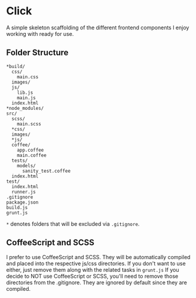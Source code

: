 # Click
A simple skeleton scaffolding of the different frontend components I enjoy working with ready for use.

## Folder Structure
    *build/
      css/
        main.css
      images/
      js/
        lib.js
        main.js
      index.html
    *node_modules/
    src/
      scss/
        main.scss
      *css/
      images/
      *js/
      coffee/
        app.coffee
        main.coffee
      tests/
        models/
          sanity_test.coffee
      index.html
    test/
      index.html
      runner.js
    .gitignore
    package.json
    build.js
    grunt.js

`*` denotes folders that will be excluded via `.gitignore`.

## CoffeeScript and SCSS
I prefer to use CoffeeScript and SCSS. They will be automatically compiled and placed into the respective js/css directories. If you don't want to use either, just remove them along with the related tasks in `grunt.js`
If you decide to NOT use CoffeeScript or SCSS, you'll need to remove those directories from the .gitignore. They are ignored by default since they are compiled.
